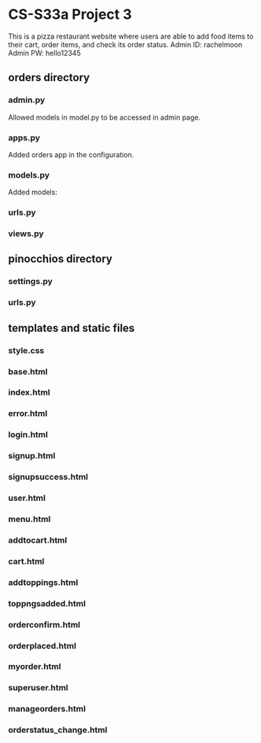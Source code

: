 # CS-S33a Project 3
This is a pizza restaurant website where users are able to add food items to their cart, order items, and check its order status.
Admin ID: rachelmoon
Admin PW: hello12345


## orders directory

### admin.py
Allowed models in model.py to be accessed in admin page.

### apps.py
Added orders app in the configuration.

### models.py
Added models: 

### urls.py

### views.py



## pinocchios directory

### settings.py

### urls.py



## templates and static files

### style.css

### base.html

### index.html

### error.html

### login.html

### signup.html

### signupsuccess.html

### user.html

### menu.html

### addtocart.html

### cart.html

### addtoppings.html

### toppngsadded.html

### orderconfirm.html

### orderplaced.html

### myorder.html

### superuser.html

### manageorders.html

### orderstatus_change.html
